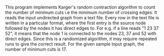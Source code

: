 This program implements Karger's random contraction algorithm to count the number of minimum cuts i.e the minimum number of crossing edges. It reads the input undirected graph from a text file. Every row in the text file is written in a particular format, where the first entry is the source node followed by the nodes it has direct edges to. For e.g. if a line reads "1 23 37 52", it means that the node 1 is connected to the nodes 23, 37 and 52 with direct edges.
Since this is a randomized algorithm, it may require repeated runs to give the correct result. 
For the given sample input graph, the number of minimum cuts is 17.